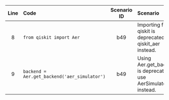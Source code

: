 | Line | Code | Scenario ID | Scenario | Artifact | Refactoring |
| :--: | :--- | :---------: | :------- | :------- | :---------- |
| 8 | `from qiskit import Aer` | b49 | Importing from qiskit is deprecated; use qiskit_aer instead. | qiskit.providers.aer.Aer | `from qiskit_aer import AerSimulator` |
| 9 | `backend = Aer.get_backend('aer_simulator')` | b49 | Using Aer.get_backend is deprecated; use AerSimulator() instead. | qiskit_aer.AerSimulator | `backend = AerSimulator()` |
